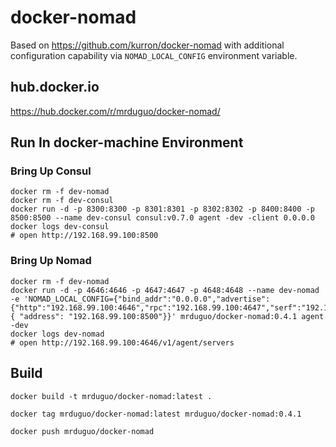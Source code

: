 # docker-nomad

Based on https://github.com/kurron/docker-nomad with additional configuration capability via `NOMAD_LOCAL_CONFIG` environment variable.

## hub.docker.io

https://hub.docker.com/r/mrduguo/docker-nomad/


## Run In docker-machine Environment

### Bring Up Consul

        
    docker rm -f dev-nomad
    docker rm -f dev-consul
    docker run -d -p 8300:8300 -p 8301:8301 -p 8302:8302 -p 8400:8400 -p 8500:8500 --name dev-consul consul:v0.7.0 agent -dev -client 0.0.0.0
    docker logs dev-consul
    # open http://192.168.99.100:8500

### Bring Up Nomad
    
    docker rm -f dev-nomad
    docker run -d -p 4646:4646 -p 4647:4647 -p 4648:4648 --name dev-nomad -e 'NOMAD_LOCAL_CONFIG={"bind_addr":"0.0.0.0","advertise":{"http":"192.168.99.100:4646","rpc":"192.168.99.100:4647","serf":"192.168.99.100:4648"},"consul": { "address": "192.168.99.100:8500"}}' mrduguo/docker-nomad:0.4.1 agent -dev
    docker logs dev-nomad
    # open http://192.168.99.100:4646/v1/agent/servers


## Build

    docker build -t mrduguo/docker-nomad:latest .
    
    docker tag mrduguo/docker-nomad:latest mrduguo/docker-nomad:0.4.1
    
    docker push mrduguo/docker-nomad